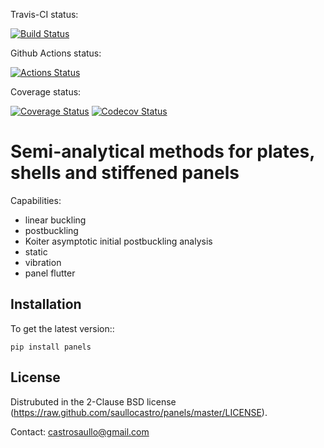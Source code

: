Travis-CI status:

[![Build Status](https://travis-ci.com/saullocastro/panels.svg?branch=master)](https://travis-ci.com/saullocastro/panels)

Github Actions status:

[![Actions Status](https://github.com/saullocastro/panels/workflows/pytest/badge.svg)](https://github.com/saullocastro/panels/actions)

Coverage status:

[![Coverage Status](https://coveralls.io/repos/github/saullocastro/panels/badge.svg?branch=master)](https://coveralls.io/github/saullocastro/panels?branch=master)
[![Codecov Status](https://codecov.io/gh/saullocastro/panels/branch/master/graph/badge.svg?token=KD9D8G8D2P)](https://codecov.io/gh/saullocastro/panels)


Semi-analytical methods for plates, shells and stiffened panels
================================================================

Capabilities:
- linear buckling
- postbuckling
- Koiter asymptotic initial postbuckling analysis
- static
- vibration
- panel flutter

Installation
------------

To get the latest version::

    pip install panels


License
-------
Distrubuted in the 2-Clause BSD license (https://raw.github.com/saullocastro/panels/master/LICENSE).

Contact: castrosaullo@gmail.com

